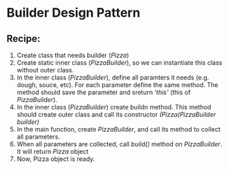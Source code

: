 # Builder Design Pattern

## Recipe:

1. Create class that needs builder (*Pizza*)
2. Create static inner class (*PizzaBuilder*), so we can instantiate this class without outer class.
3. In the inner class (*PizzaBuilder*), define all paramters it needs (e.g. dough, souce, etc). For each parameter define the same method. The method should save the parameter and sreturn *'this'* (this of *PizzaBuilder*).
4. In the inner class (*PizzaBuilder*) create buildn method. This method should create outer class and call its constructor *(Pizza(PizzaBuilder builder)*
5. In the main function, create *PizzaBuilder*, and call its method to collect all parameters.
6. When all parameters are collected, call *build()* method on *PizzaBuilder*. It will return *Pizza* object
7. Now, Pizza object is ready.
